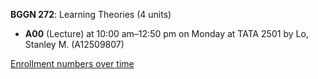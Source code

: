 **BGGN 272**: Learning Theories (4 units)

- **A00** (Lecture) at 10:00 am–12:50 pm on Monday at TATA 2501 by Lo, Stanley M. (A12509807)

[Enrollment numbers over time](./BGGN272.tsv)
